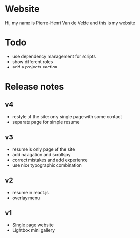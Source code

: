 # Website

Hi, my name is Pierre-Henri Van de Velde and this is my website


# Todo

* use dependency management for scripts
* show different roles
* add a projects section

# Release notes

## v4

* restyle of the site: only single page with some contact
* separate page for simple resume

## v3

* resume is only page of the site
* add navigation and scrollspy
* correct mistakes and add experience
* use nice typographic combination 

## v2

* resume in react.js
* overlay menu

## v1

* Single page website
* Lightbox mini gallery
